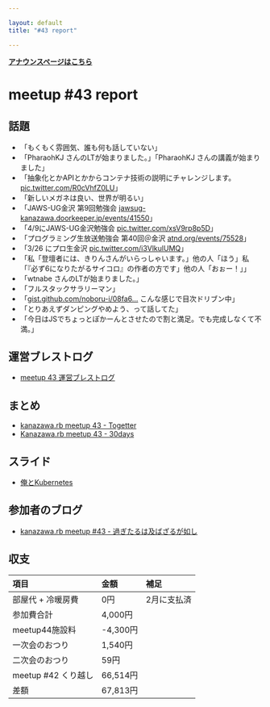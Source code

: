 ```yaml
---

layout: default
title: "#43 report"

---
```


<div style="text-align: left;"><a href="./"><strong>アナウンスページはこちら</strong></a></div> 

# meetup #43 report

## 話題

* 「もくもく雰囲気、誰も何も話していない」
* 「PharaohKJ さんのLTが始まりました。」「PharaohKJ さんの講義が始まりました」
* 「抽象化とかAPIとかからコンテナ技術の説明にチャレンジします。[pic.twitter.com/R0cVhfZ0LU](https://twitter.com/wtnabe/status/711063343373492224/photo/1)」
* 「新しいメガネは良い、世界が明るい」
* 「JAWS-UG金沢 第9回勉強会 [jawsug-kanazawa.doorkeeper.jp/events/41550](https://jawsug-kanazawa.doorkeeper.jp/events/41550)」
* 「4/9にJAWS-UG金沢勉強会 [pic.twitter.com/xsV9rp8p5D](https://twitter.com/BeMarble/status/711078708660965376/photo/1)」
* 「プログラミング生放送勉強会 第40回＠金沢 [atnd.org/events/75528](https://atnd.org/events/75528)」
* 「3/26 にプロ生金沢 [pic.twitter.com/i3VlkulUMQ](https://twitter.com/BeMarble/status/711079604333584384/photo/1)」
* 「私「登壇者には、きりんさんがいらっしゃいます。」他の人「ほう」私「『必ず6になりたがるサイコロ』の作者の方です」他の人「おぉー！」」
* 「wtnabe さんのLTが始まりました。」
* 「フルスタックサラリーマン」
* 「[gist.github.com/noboru-i/08fa6…](https://gist.github.com/noboru-i/08fa6de6c1bc580965ca) こんな感じで目次ドリブン中」
* 「とりあえずダンピングやめよう、って話してた」
* 「今日はJSでちょっとぽかーんとさせたので割と満足。でも完成しなくて不満。」

## 運営ブレストログ

* [meetup 43 運営ブレストログ](https://github.com/kanazawarb/meetup/wiki/meetup-43-%E9%81%8B%E7%94%A8%E3%83%96%E3%83%AC%E3%82%B9%E3%83%88%E3%83%AD%E3%82%B0)

## まとめ

* [kanazawa.rb meetup 43 - Togetter](http://togetter.com/li/952060)
* [Kanazawa.rb meetup 43 - 30days](http://30d.jp/kzrb/33)

## スライド

* [俺とKubernetes](http://www.slideshare.net/pharaohkj/kubernetes-59561054)

## 参加者のブログ

* [kanazawa.rb meetup #43 - 過ぎたるは及ばざるが如し](http://cotton-desu.hatenablog.com/entry/2016/03/21/204836)

## 収支

| 項目                | 金額          | 補足          |
| :----------------   | :------------ | :------------ |
| 部屋代 + 冷暖房費   | 0円           | 2月に支払済   |
| 参加費合計          | 4,000円       |               |
| meetup44施設料      | -4,300円      |               |
| 一次会のおつり      | 1,540円       |               |
| 二次会のおつり      | 59円          |               |
| meetup #42 くり越し | 66,514円      |               |
| 差額                | 67,813円      |               |
